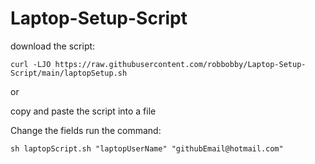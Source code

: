 # Laptop-Setup-Script

download the script:
``` 
curl -LJO https://raw.githubusercontent.com/robbobby/Laptop-Setup-Script/main/laptopSetup.sh
```

or

copy and paste the script into a file 

Change the fields run the command:
```
sh laptopScript.sh "laptopUserName" "githubEmail@hotmail.com"
```

